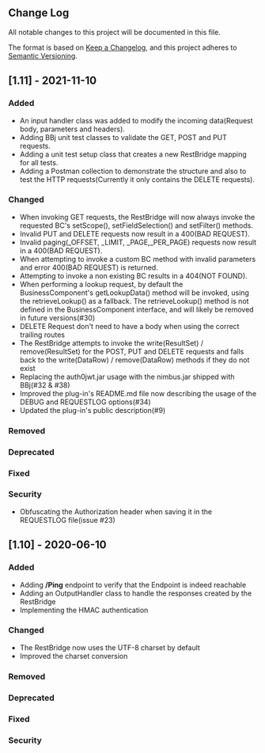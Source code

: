 ## Change Log

All notable changes to this project will be documented in this file.

The format is based on [Keep a Changelog](https://keepachangelog.com/en/1.0.0/),
and this project adheres to [Semantic Versioning](https://semver.org/spec/v2.0.0.html).

## [1.11] - 2021-11-10 

### Added
- An input handler class was added to modify the incoming data(Request body, parameters and headers).
- Adding BBj unit test classes to validate the GET, POST and PUT requests.
- Adding a unit test setup class that creates a new RestBridge mapping for all tests.
- Adding a Postman collection to demonstrate the structure and also to test the HTTP requests(Currently it only contains the DELETE requests).

### Changed
- When invoking GET requests, the RestBridge will now always invoke the requested BC's setScope(), setFieldSelection() and setFilter() methods.
- Invalid PUT and DELETE requests now result in a 400(BAD REQUEST).
- Invalid paging(_OFFSET, _LIMIT, _PAGE,_PER_PAGE) requests now result in a 400(BAD REQUEST).
- When attempting to invoke a custom BC method with invalid parameters and error 400(BAD REQUEST) is returned.
- Attempting to invoke a non existing BC results in a 404(NOT FOUND).
- When performing a lookup request, by default the BusinessComponent's getLookupData() method will be invoked, using the retrieveLookup() as a fallback. The retrieveLookup() method is not defined in the BusinessComponent interface, and will likely be removed in future versions(#30)
- DELETE Request don't need to have a body when using the correct trailing routes
- The RestBridge attempts to invoke the write(ResultSet) / remove(ResultSet) for the POST, PUT and DELETE requests and falls back to the write(DataRow) / remove(DataRow) methods if they do not exist
- Replacing the auth0jwt.jar usage with the nimbus.jar shipped with BBj(#32 & #38)
- Improved the plug-in's README.md file now describing the usage of the DEBUG and REQUESTLOG options(#34)
- Updated the plug-in's public description(#9)

### Removed

### Deprecated

### Fixed

### Security 
- Obfuscating the Authorization header when saving it in the REQUESTLOG file(issue #23)

## [1.10] - 2020-06-10

### Added
- Adding **/Ping** endpoint to verify that the Endpoint is indeed reachable
- Adding an OutputHandler class to handle the responses created by the RestBridge
- Implementing the HMAC authentication 

### Changed
- The RestBridge now uses the UTF-8 charset by default
- Improved the charset conversion 

### Removed

### Deprecated

### Fixed

### Security 